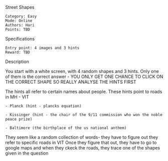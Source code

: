 Street Shapes

    Category: Easy
    Mode: Online
    Authors: Hari
    Points: TBD

Specifications

    Entry point: 4 images and 3 hints
    Reward: TBD

Description

You start with a white screen, with 4 random shapes and 3 hints.
Only one of them is the correct answer - YOU ONLY GET ONE CHANCE TO CLICK ON THE CORRECT SHAPE SO REALLY ANALYSE THE HINTS FIRST

The hints all refer to certain names about people. These hints point to roads in MH - VIT 

    - Planck (hint - plancks equation) 
    
    - Kissinger (hint - the chair of the 9/11 commission who won the noble peace prize) 
    
    - Baltimore (the birthplace of the us national anthem)
    
They seem like a random collection of words- they have to figure out they refer to specific roads in VIT
Once they figure that out, they have to go to google maps and when they ckeck the roads, they trace one of the shapes given in the question
